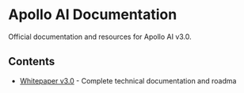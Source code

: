 # Apollo AI Documentation

Official documentation and resources for Apollo AI v3.0.

## Contents

- [Whitepaper v3.0](ApolloAI_Whitepaper_3.0.pdf) - Complete technical documentation and roadma
